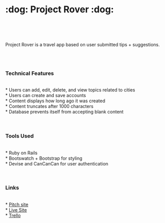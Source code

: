 <h1> :dog: Project Rover :dog: </h1><br/>
<br/>
<br/>
<p>Project Rover is a travel app based on user submitted tips + suggestions. </p><br/>
<br/>
<h3> Technical Features </h3><br/>
* Users can add, edit, delete, and view topics related to cities<br/>
* Users can create and save accounts<br/>
* Content displays how long ago it was created<br/>
* Content truncates after 1000 characters<br/>
* Database prevents itself from accepting blank content<br/>
<br/>
<br/>
<h3> Tools Used </h3><br/>
* Ruby on Rails <br/>
* Bootswatch + Bootstrap for styling<br/>
* Devise and CanCanCan for user authentication <br/>
<br />
<br />
<h3> Links </h3><br/>
* <a href="http://project-rover.populr.me/pitch"> Pitch site </a><br/>
* <a href="https://project-rovr.herokuapp.com/"> Live Site </a><br/>
* <a href="https://trello.com/b/a9r6egwm/project-vagabond-%F0%9F%8F%95%EF%B8%8F"> Trello </a> <br/>
